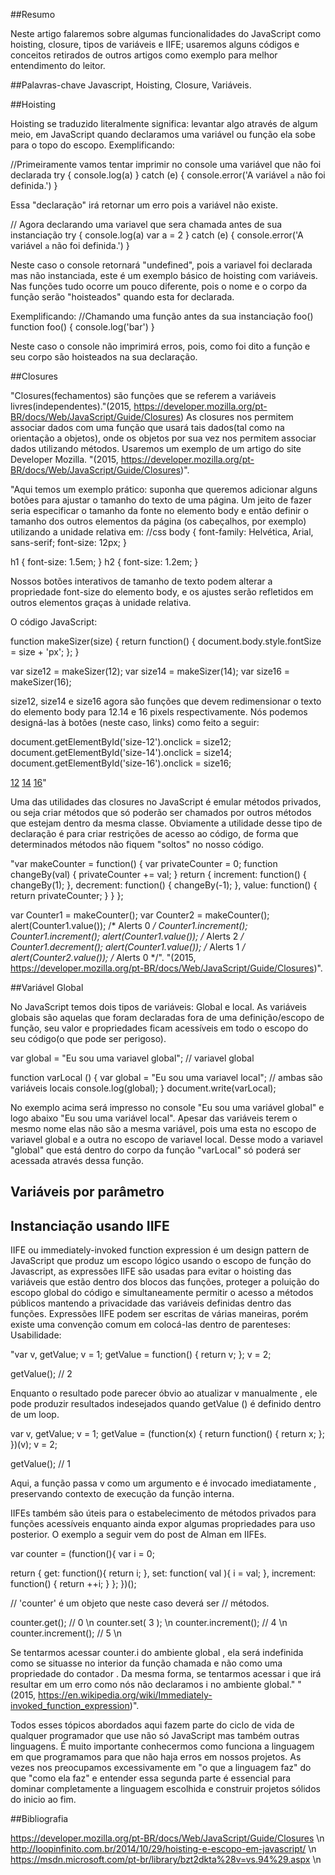 ##Resumo

Neste artigo falaremos sobre algumas funcionalidades do JavaScript como hoisting, closure, tipos de variáveis e IIFE; usaremos alguns códigos e conceitos retirados de outros artigos como exemplo para melhor entendimento do leitor.

##Palavras-chave
Javascript, Hoisting, Closure, Variáveis.

##Hoisting

Hoisting se traduzido literalmente significa: levantar algo através de algum meio, em JavaScript quando declaramos uma variável ou função ela sobe para o topo do escopo.
Exemplificando:

//Primeiramente vamos tentar imprimir no console uma variável que não foi declarada
try {
  console.log(a)
} catch (e) {
  console.error('A variável `a` não foi definida.')
}

Essa "declaração" irá retornar um erro pois a variável não existe.

// Agora declarando uma variavel que sera chamada antes de sua instanciação
try {
  console.log(a)
  var a = 2
} catch (e) {
  console.error('A variável `a` não foi definida.')
}

Neste caso o console retornará "undefined", pois a variavel foi declarada mas não instanciada, este é um exemplo básico de hoisting com variáveis.
Nas funções tudo ocorre um pouco diferente, pois o nome e o corpo da função serão "hoisteados" quando esta for declarada.

Exemplificando:
//Chamando uma função antes da sua instanciação
foo()
function foo() {
  console.log('bar')
}

Neste caso o console não imprimirá erros, pois, como foi dito a função e seu corpo são hoisteados na sua declaração.

##Closures

"Closures(fechamentos) são funções que se referem a variáveis livres(independentes)."(2015, https://developer.mozilla.org/pt-BR/docs/Web/JavaScript/Guide/Closures)
As closures nos permitem associar dados com uma função que usará tais dados(tal como na orientação a objetos), onde os objetos por sua vez nos permitem associar dados utilizando métodos.
Usaremos um exemplo de um artigo do site Developer Mozilla. "(2015, https://developer.mozilla.org/pt-BR/docs/Web/JavaScript/Guide/Closures)".

"Aqui temos um exemplo prático: suponha que queremos adicionar alguns botões para ajustar o tamanho do texto de uma página. Um jeito de fazer seria especificar o tamanho da fonte no elemento body e então definir o tamanho dos outros elementos da página (os cabeçalhos, por exemplo) utilizando a unidade relativa em:
//css
body {
  font-family: Helvética, Arial, sans-serif;
  font-size: 12px;
}

h1 {
  font-size: 1.5em;
}
h2 {
  font-size: 1.2em;
}

Nossos botões interativos de tamanho de texto podem alterar a propriedade font-size do elemento body, e os ajustes serão refletidos em outros elementos graças à unidade relativa.

O código JavaScript:

function makeSizer(size) {
  return function() {
    document.body.style.fontSize = size + 'px';
  };
}

var size12 = makeSizer(12);
var size14 = makeSizer(14);
var size16 = makeSizer(16);

size12, size14 e size16 agora são funções que devem redimensionar o texto do elemento body para 12.14 e 16 pixels respectivamente. Nós podemos designá-las à botões (neste caso, links) como feito a seguir:

document.getElementById('size-12').onclick = size12;
document.getElementById('size-14').onclick = size14;
document.getElementById('size-16').onclick = size16;

<a href="#" id="size-12">12</a>
<a href="#" id="size-14">14</a>
<a href="#" id="size-16">16</a>"

Uma das utilidades das closures no JavaScript é emular métodos privados, ou seja criar métodos que só poderão ser chamados por outros métodos que estejam dentro da mesma classe. Obviamente a utilidade desse tipo de declaração é para criar restrições de acesso ao código, de forma que determinados métodos não fiquem "soltos" no nosso código.

"var makeCounter = function() {
  var privateCounter = 0;
  function changeBy(val) {
    privateCounter += val;
  }
  return {
    increment: function() {
      changeBy(1);
    },
    decrement: function() {
      changeBy(-1);
    },
    value: function() {
      return privateCounter;
    }
  }
};

var Counter1 = makeCounter();
var Counter2 = makeCounter();
alert(Counter1.value()); /* Alerts 0 */
Counter1.increment();
Counter1.increment();
alert(Counter1.value()); /* Alerts 2 */
Counter1.decrement();
alert(Counter1.value()); /* Alerts 1 */
alert(Counter2.value()); /* Alerts 0 */". "(2015, https://developer.mozilla.org/pt-BR/docs/Web/JavaScript/Guide/Closures)".

##Variável Global

No JavaScript temos dois tipos de variáveis: Global e local. As variáveis globais são aquelas que foram declaradas fora de uma definição/escopo de função, seu valor e propriedades ficam acessíveis em todo o escopo do seu código(o que pode ser perigoso).

var global = "Eu sou uma variavel global"; // variavel global

function varLocal () {
  var global = "Eu sou uma variavel local"; // ambas são variáveis locais
  console.log(global);
}
document.write(varLocal);

No exemplo acima será impresso no console "Eu sou uma variável global" e logo abaixo "Eu sou uma variável local". Apesar das variáveis terem o mesmo nome elas não são a mesma variável, pois uma esta no escopo de variavel global e a outra no escopo de variavel local. Desse modo a variavel "global" que está dentro do corpo da função "varLocal" só poderá ser acessada através dessa função.


## Variáveis por parâmetro



## Instanciação usando IIFE

IIFE ou immediately-invoked function expression é um design pattern de JavaScript que produz um escopo lógico usando o escopo de função do Javascript, as expressões IIFE são usadas para evitar o hoisting das variáveis que estão dentro dos blocos das funções, proteger a poluição do escopo global do código e simultaneamente permitir o acesso a métodos públicos mantendo a privacidade das variáveis definidas dentro das funções.
Expressões IIFE podem ser escritas de várias maneiras, porém existe uma convenção comum em colocá-las dentro de parenteses:
Usabilidade:

"var v, getValue;
v = 1;
getValue = function() { return v; };
v = 2;

getValue(); // 2

Enquanto o resultado pode parecer óbvio ao atualizar v manualmente , ele pode produzir resultados indesejados quando getValue () é definido dentro de um loop.

var v, getValue;
v = 1;
getValue = (function(x) {
  return function() { return x; };
})(v);
v = 2;

getValue(); // 1

Aqui, a função passa v como um argumento e é invocado imediatamente , preservando contexto de execução da função interna.

IIFEs também são úteis para o estabelecimento de métodos privados para funções acessíveis enquanto ainda expor algumas propriedades para uso posterior. O exemplo a seguir vem do post de Alman em IIFEs.

var counter = (function(){
  var i = 0;

  return {
    get: function(){
      return i;
    },
    set: function( val ){
      i = val;
    },
    increment: function() {
      return ++i;
    }
  };
})();

// 'counter' é um objeto que neste caso deverá ser
// métodos.

counter.get(); // 0 \n
counter.set( 3 ); \n
counter.increment(); // 4 \n
counter.increment(); // 5 \n

Se tentarmos acessar counter.i do ambiente global , ela será indefinida como se situasse no interior da função chamada e não como uma propriedade do contador . Da mesma forma, se tentarmos acessar i que irá resultar em um erro como nós não declaramos i no ambiente global." "(2015, https://en.wikipedia.org/wiki/Immediately-invoked_function_expression)".

Todos esses tópicos abordados aqui fazem parte do ciclo de vida de qualquer programador que use não só JavaScript mas também outras linguagens. É muito importante conhecermos como funciona a linguagem em que programamos para que não haja erros em nossos projetos. As vezes nos preocupamos excessivamente em "o que a linguagem faz" do que "como ela faz" e entender essa segunda parte é essencial para dominar completamente a linguagem escolhida e construir projetos sólidos do inicio ao fim.


##Bibliografia

https://developer.mozilla.org/pt-BR/docs/Web/JavaScript/Guide/Closures \n
http://loopinfinito.com.br/2014/10/29/hoisting-e-escopo-em-javascript/ \n
https://msdn.microsoft.com/pt-br/library/bzt2dkta%28v=vs.94%29.aspx \n



